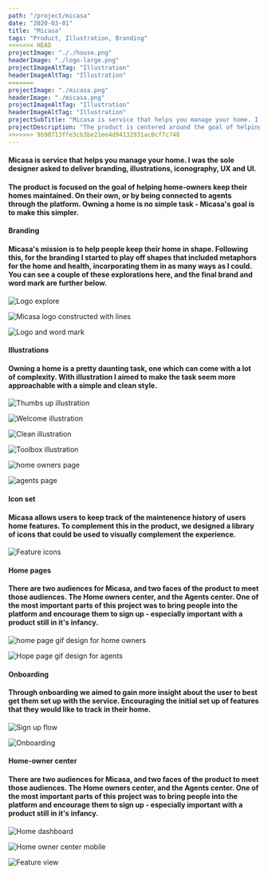 ```yaml
---
path: "/project/micasa"
date: "2020-03-01"
title: "Micasa"
tags: "Product, Illustration, Branding"
<<<<<<< HEAD
projectImage: "././house.png"
headerImage: "./logo-large.png"
projectImageAltTag: "Illustration"
headerImageAltTag: "Illustration"
=======
projectImage: "./micasa.png"
headerImage: "./micasa.png"
projectImageAltTag: "Illustration"
headerImageAltTag: "Illustration"
projectSubTitle: "Micasa is service that helps you manage your home. I was the sole designer asked to deliver branding, illustrations, iconography, UX and UI."
projectDescription: "The product is centered around the goal of helping home-owners keep their homes maintained. Either on their own, or by being connected to agents through the platform. Owning a home is no simple task - Micasa wants to make this simpler."
>>>>>>> 9b90713ffe3cb3be21ee4d94132931ac0cf7c748
---
```


<div class="project-sub-head">
    <h4 class="project-sub-title">
        Micasa is service that helps you manage your home. I was the sole designer asked to deliver branding, illustrations, iconography, UX and UI.
    </h4>
    <h4 class="project-description">
        The product is focused on the goal of helping home-owners keep their homes maintained. On their own, or by being connected to agents through the platform. Owning a home is no simple task - Micasa's goal is to make this simpler.
    </h4>
</div>

<div class="project-sub-head">
    <h4 class="project-sub-title">
        Branding
    </h4>
    <h4 class="project-description">
        Micasa's mission is to help people keep their home in shape. Following this, for the branding I started to play off shapes that included metaphors for the home and health, incorporating them in as many ways as I could. You can see a couple of these explorations here, and the final brand and word mark are further below.
    </h4>
</div>

![Logo explore](./logo-explore.png)

![Micasa logo constructed with lines](./micasa-logo-const.png)

![Logo and word mark](./brand-and-word.png)


<div class="project-sub-head">
    <h4 class="project-sub-title">
        Illustrations
    </h4>
    <h4 class="project-description">
        Owning a home is a pretty daunting task, one which can come with a lot of complexity. With illustration I aimed to make the task seem more approachable with a simple and clean style. 
    </h4>
</div>

![Thumbs up illustration](./thumbs-up.png)

![Welcome illustration](./welcome.png)

![Clean illustration](./clean-illustration.png)

![Toolbox illustration](./toolbox.png)

![home owners page](./trio1.png)

![agents page](./trio2.png)

<div class="project-sub-head">
    <h4 class="project-sub-title">
        Icon set
    </h4>
    <h4 class="project-description">
        Micasa allows users to keep track of the maintenence history of users home features. To complement this in the product, we designed a library of icons that could be used to visually complement the experience.
    </h4>
</div>

![Feature icons](./icons.png)

<div class="project-sub-head">
    <h4 class="project-sub-title">
        Home pages
    </h4>
    <h4 class="project-description">
        There are two audiences for Micasa, and two faces of the product to meet those audiences. The Home owners center, and the Agents center. One of the most important parts of this project was to bring people into the platform and encourage them to sign up - especially important with a product still in it's infancy. 
    </h4>
</div>

![home page gif design for home owners](./home-page.gif)

![Hope page gif design for agents](./agent-page.gif)

<div class="project-sub-head">
    <h4 class="project-sub-title">
        Onboarding
    </h4>
    <h4 class="project-description">
        Through onboarding we aimed to gain more insight about the user to best get them set up with the service. Encouraging the initial set up of features that they would like to track in their home. 
    </h4>
</div>

![Sign up flow](./micasa-sign-up.png)

![Onboarding](./onboarding.png)

<div class="project-sub-head">
    <h4 class="project-sub-title">
        Home-owner center
    </h4>
    <h4 class="project-description">
        There are two audiences for Micasa, and two faces of the product to meet those audiences. The Home owners center, and the Agents center. One of the most important parts of this project was to bring people into the platform and encourage them to sign up - especially important with a product still in it's infancy. 
    </h4>
</div>

![Home dashboard](./home-dashboard.png)

![Home owner center mobile](./app-mobile-home-owner-shadow.png)

![Feature view](./feature-view.gif)
